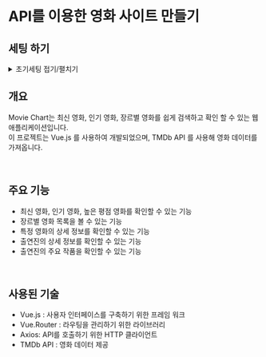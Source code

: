 # API를 이용한 영화 사이트 만들기 



## 세팅 하기 

<details>
 <summary>초기세팅 접기/펼치기</summary>
 <div markdown="1">

[vue.js]https://ko.vuejs.org/

```
npm create vue@latest
```

-> 터미널에 명령어 입력

```
✔ Project name: … <your-project-name>
✔ Add TypeScript? … No / Yes
-> No

✔ Add JSX Support? … No / Yes
-> Yes

✔ Add Vue Router for Single Page
 Application development? … No / Yes
-> Yes

✔ Add Pinia for state management? … No / Yes
->No

✔ Add Vitest for Unit testing? … No / Yes
->No

✔ Add an End-to-End Testing Solution? … No / Cypress / Nightwatch / Playwright
->No

✔ Add ESLint for code quality? … No / Yes
-> Yes

✔ Add Prettier for code formatting? … No / Yes
-> Yes

✔ Add Vue DevTools 7 extension for debugging? (experimental) … No / Yes
-> No

Scaffolding project in ./<your-project-name>...
Done.
```

---

- 한국어

```
✔ 프로젝트명 : … <your-project-name>
✔ TypeScript 추가? … 아니오 / 예
-> 아니요

✔ JSX 지원 추가? … 아니오 / 예
-> 네

✔ 단일 페이지에 대한 부가 가치 라우터 추가
애플리케이션 개발? … 아니오 / 예
-> 네

✔ 국가 관리를 위해 Pinia를 추가하시겠습니까? … 아니오 / 예
->아니오

✔ 단위 테스트에 Vitest 추가? … 아니오 / 예
->아니오

✔ 엔드 투 엔드 테스트 솔루션 추가? … 아니오 / 사이프러스 / 나이트워치 / 극작가
->아니오

✔ 코드 품질을 위해 ESLINT를 추가하시겠습니까? … 아니오 / 예
-> 네

✔ 코드 포맷에 Pretty 추가? … 아니오 / 예
-> 네

✔ 디버깅을 위해 Vue DevTools 7 확장 기능 추가? (실험) … 아니오 / 예
-> 아니요
```

```
npm install
npm run dev
npm install sass
npm install swiper
npm install vue-router@4
```


환경 변수 설정   
```
VITE_APP_API_KEY=your_tmdb_api_key
```

## 빌드

```
npm run build
```

-> 빌드를 하면 웹사이트 주소를 만들 수 있음.

  
 </div>
</details>

## 개요 
Movie Chart는 최신 영화, 인기 영화, 장르별 영화를 쉽게 검색하고 확인 할 수 있는 웹 애플리케이션입니다.    
이 프로젝트는 Vue.js 를 사용하여 개발되었으며, TMDb API 를 사용해 영화 데이터를 가져옵니다.     

<br>

## 주요 기능
- 최신 영화, 인기 영화, 높은 평점 영화를 확인할 수 있는 기능
- 장르별 영화 목록을 볼 수 있는 기능
- 특정 영화의 상세 정보를 확인할 수 있는 기능
- 출연진의 상세 정보를 확인할 수 있는 기능
- 출연진의 주요 작품을 확인할 수 있는 기능

<br>

## 사용된 기술

- Vue.js : 사용자 인터페이스를 구축하기 위한 프레임 워크
- Vue.Router : 라우팅을 관리하기 위한 라이브러리
- Axios: API를 호출하기 위한 HTTP 클라이언트
- TMDb API : 영화 데이터 제공 






